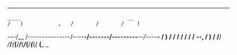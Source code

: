 _______________________________________________________________
    ____                                  __                   
    /   )           ,   /       /       /    )                 
---/__ /---------------/----__-/-------/---------__--_/_----__-
  /    )   /   /  /   /   /   /       /  --,   /   ) /    /___)
_/____/___(___(__/___/___(___/_______(____/___(___(_(_ __(___ _